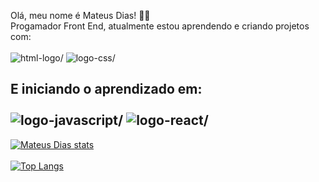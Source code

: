 Olá, meu nome é Mateus Dias! 👨‍💻 
<br>
Progamador Front End, atualmente estou aprendendo e criando projetos com:
<br>
<br>
<img src="https://img.shields.io/badge/HTML-239120?style=for-the-badge&logo=html5&logoColor=white" alt=html-logo/>
<img src="https://img.shields.io/badge/CSS3-1572B6?style=for-the-badge&logo=css3&logoColor=white" alt=logo-css/>

E iniciando o aprendizado em:
<br>
<br>
<img src="https://img.shields.io/badge/JavaScript-F7DF1E?style=for-the-badge&logo=javascript&logoColor=black" alt=logo-javascript/>
<img src="https://img.shields.io/badge/React-20232A?style=for-the-badge&logo=react&logoColor=61DAFB" alt=logo-react/>
---

[![Mateus Dias stats](https://github-readme-stats.vercel.app/api?username=matheusd70)](https://github.com/anuraghazra/github-readme-stats)
<br>
<br>
[![Top Langs](https://github-readme-stats.vercel.app/api/top-langs/?username=matheusd70)](https://github.com/anuraghazra/github-readme-stats)

